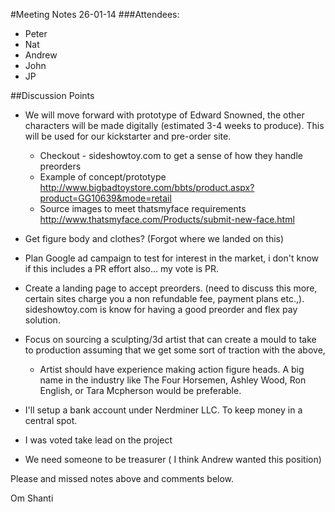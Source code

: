 #Meeting Notes 26-01-14
###Attendees:
* Peter
* Nat
* Andrew
* John
* JP 

##Discussion Points
* We will move forward with prototype of Edward Snowned, the other characters will be made digitally (estimated 3-4 weeks to produce).
 This will be used for our kickstarter and pre-order site. 
	* Checkout - sideshowtoy.com to get a sense of how they handle preorders 
	* Example of concept/prototype http://www.bigbadtoystore.com/bbts/product.aspx?product=GG10639&mode=retail
	* Source images to meet thatsmyface requirements http://www.thatsmyface.com/Products/submit-new-face.html

* Get figure body and clothes? (Forgot where we landed on this)

* Plan Google ad campaign to test for interest in the market, i don't know if this includes a PR effort also… my vote is PR.

* Create a landing page to accept preorders. (need to discuss this more, certain sites charge you a non refundable fee, payment plans etc.,).
sideshowtoy.com is know for having a good preorder and flex pay solution. 

* Focus on sourcing a sculpting/3d artist that can create a mould to take to production assuming that we get some sort of traction with the above,
	* Artist should have experience making action figure heads. A big name in the industry like The Four Horsemen, Ashley Wood, Ron English, or Tara Mcpherson would be preferable.

* I'll setup a bank account under Nerdminer LLC. To keep money in a central spot. 

* I was voted take lead on the project 

* We need someone to be treasurer ( I think Andrew wanted this position)

Please and missed notes above and comments below.

Om Shanti 
